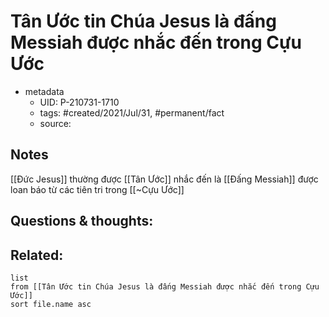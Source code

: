 # Tân Ước tin Chúa Jesus là đấng Messiah được nhắc đến trong Cựu Ước

- metadata
	- UID: P-210731-1710
	- tags: #created/2021/Jul/31, #permanent/fact 
	- source: 

## Notes
[[Đức Jesus]] thường được [[Tân Ước]] nhắc đến là [[Đấng Messiah]] được loan báo từ các tiên tri trong [[~Cựu Ước]]

## Questions & thoughts:

## Related:
```dataview
list
from [[Tân Ước tin Chúa Jesus là đấng Messiah được nhắc đến trong Cựu Ước]]
sort file.name asc
```
